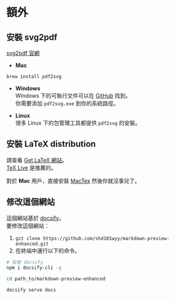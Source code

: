 # 額外
## 安裝 svg2pdf
[svg2pdf 官網](http://www.cityinthesky.co.uk/opensource/pdf2svg/)  
* **Mac**  
```bash
brew install pdf2svg
```  
* **Windows**  
Windows 下的可執行文件可以在 [GitHub](https://github.com/jalios/pdf2svg-windows) 找到。  
你需要添加 `pdf2svg.exe` 到你的系統路徑。    


* **Linux**   
很多 Linux 下的包管理工具都提供 `pdf2svg` 的安裝。  

## 安裝 LaTeX distribution  
請查看 [Get LaTeX 網站](https://www.latex-project.org/get/)。  
[TeX Live](http://www.tug.org/texlive/) 是推薦的。  

對於 **Mac** 用戶，直接安裝 [MacTex](https://www.tug.org/mactex) 然後你就沒事兒了。     


## 修改這個網站  
這個網站基於 [docsify](https://docsify.js.org/#/)。     
要修改這個網站：  

1. `git clone https://github.com/shd101wyy/markdown-preview-enhanced.git`  
2. 在終端中運行以下的命令。   

```bash
# 安裝 docsify  
npm i docsify-cli -g

cd path_to/markdown-preview-enhanced  

docsify serve docs  
```


